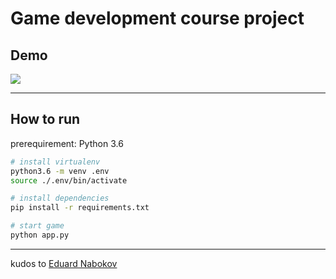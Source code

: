 # Game development course project

## Demo
![](/static/sample.gif)

---

## How to run
prerequirement: Python 3.6

```bash
# install virtualenv
python3.6 -m venv .env
source ./.env/bin/activate

# install dependencies
pip install -r requirements.txt

# start game
python app.py
```

---

kudos to [Eduard Nabokov](https://github.com/enabokov)
